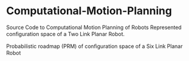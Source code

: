 # Computational-Motion-Planning
Source Code to Computational Motion Planning of Robots
Represented conﬁguration space of a Two Link Planar Robot.

Probabilistic roadmap (PRM) of conﬁguration space of a Six Link Planar Robot
